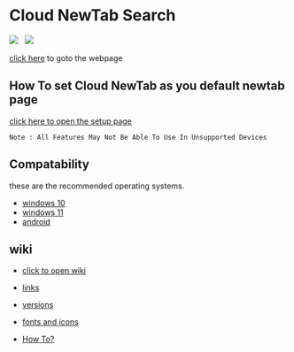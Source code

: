 # Cloud NewTab Search

<a href="https://github.com/CloudGlitch"><img src="https://badgen.net/badge/Created By/CloudGlitch/blue?icon=github"></a>&nbsp;&nbsp;&nbsp;<a href="https://github.com/CloudGlitch/NewTabSearch/releases"><img src="https://badgen.net/badge/Version/v1.9/green?icon=github"></a>
  
<a href="https://bit.ly/cgnewtab">click here</a> to goto the webpage

## How To set Cloud NewTab as you default newtab page
 <a href="https://github.com/CloudGlitch/NewTabSearch/tree/extension">click here to open the setup page</a>

`Note : All Features May Not Be Able To Use In Unsupported Devices`

## Compatability 

these are the recommended operating systems.
- <a href="https://www.microsoft.com/en-in/windows/get-windows-10">windows 10</a>
- <a href="https://www.microsoft.com/en-in/windows/get-windows-11">windows 11</a>
- <a href="https://www.android.com/">android</a>


## wiki
-  <a href="https://github.com/CloudGlitch/NewTabSearch/wiki">click to open wiki</a>
 
-  <a href="https://github.com/CloudGlitch/NewTabSearch/wiki#links">links</a>
 
-  <a href="https://github.com/CloudGlitch/NewTabSearch/wiki#versions">versions</a>
 
-  <a href="https://github.com/CloudGlitch/NewTabSearch/wiki#fonts-and-icons">fonts and icons</a>

-  <a href="https://github.com/CloudGlitch/NewTabSearch/wiki/How-To%3F">How To?</a>
